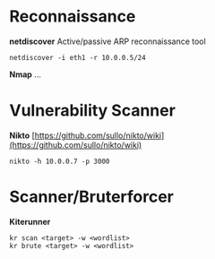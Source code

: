 # Reconnaissance

**netdiscover**
Active/passive ARP reconnaissance tool
```SHELL
netdiscover -i eth1 -r 10.0.0.5/24
```

**Nmap**
...
# Vulnerability Scanner

**Nikto**
[https://github.com/sullo/nikto/wiki](https://github.com/sullo/nikto/wiki)  
```SHELL
nikto -h 10.0.0.7 -p 3000
```

# Scanner/Bruterforcer

**Kiterunner**
```SHELL
kr scan <target> -w <wordlist>  
kr brute <target> -w <wordlist>
```
